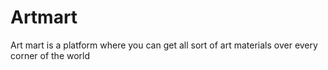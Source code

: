 # Artmart
Art mart is a platform where you can get all sort of art materials over every corner of the world 
